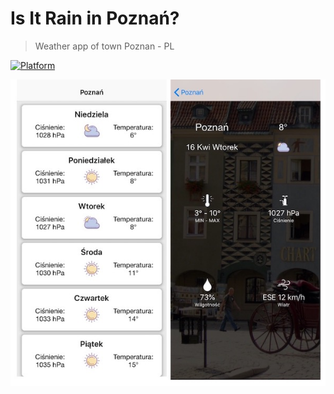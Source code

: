 # Is It Rain in Poznań?
> Weather app of town Poznan - PL 

[![Platform](https://img.shields.io/cocoapods/p/LFAlertController.svg?style=flat)](http://cocoapods.org/pods/LFAlertController)


![](https://github.com/mindelicious/Is-it-raining-in-Poznan/blob/master/icons/readmePhoto.jpg)

